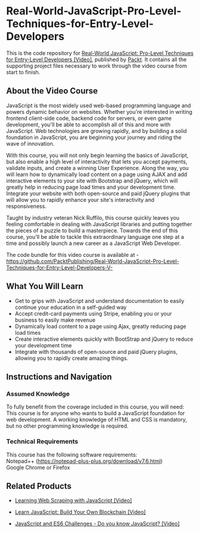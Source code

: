 # Real-World-JavaScript-Pro-Level-Techniques-for-Entry-Level-Developers
This is the code repository for [Real-World JavaScript: Pro-Level Techniques for Entry-Level Developers [Video]](https://www.packtpub.com/web-development/real-world-javascript-pro-level-techniques-entry-level-developers-video), published by [Packt](https://www.packtpub.com/?utm_source=github). It contains all the supporting project files necessary to work through the video course from start to finish.
## About the Video Course
JavaScript is the most widely used web-based programming language and powers dynamic behavior on websites. Whether you're interested in writing frontend client-side code, backend code for servers, or even game development, you'll be able to accomplish all of this and more with JavaScript. Web technologies are growing rapidly, and by building a solid foundation in JavaScript, you are beginning your journey and riding the wave of innovation.

With this course, you will not only begin learning the basics of JavaScript, but also enable a high level of interactivity that lets you accept payments, validate inputs, and create a winning User Experience. Along the way, you will learn how to dynamically load content on a page using AJAX and add interactive elements to your site with Bootstrap and jQuery, which will greatly help in reducing page load times and your development time. Integrate your website with both open-source and paid jQuery plugins that will allow you to rapidly enhance your site's interactivity and responsiveness.

Taught by industry veteran Nick Ruffilo, this course quickly leaves you feeling comfortable in dealing with JavaScript libraries and putting together the pieces of a puzzle to build a masterpiece. Towards the end of this course, you'll be able to tackle this extraordinary language one step at a time and possibly launch a new career as a JavaScript Web Developer.


The code bundle for this video course is available at - https://github.com/PacktPublishing/Real-World-JavaScript-Pro-Level-Techniques-for-Entry-Level-Developers-V-

<H2>What You Will Learn</H2>
<DIV class=book-info-will-learn-text>
<UL>
<LI> Get to grips with JavaScript and understand documentation to easily continue your education in a self-guided way
<LI> Accept credit-card payments using Stripe, enabling you or your business to easily make revenue
<LI> Dynamically load content to a page using Ajax, greatly reducing page load times
<LI> Create interactive elements quickly with BootStrap and jQuery to reduce your development time
<LI> Integrate with thousands of open-source and paid jQuery plugins, allowing you to rapidly create amazing things.</LI></UL></DIV>

## Instructions and Navigation
### Assumed Knowledge
To fully benefit from the coverage included in this course, you will need:<br/>
This course is for anyone who wants to build a JavaScript foundation for web development. A working knowledge of HTML and CSS is mandatory, but no other programming knowledge is required.
### Technical Requirements
This course has the following software requirements:<br/>
Notepad++ (https://notepad-plus-plus.org/download/v7.6.html)<br/>
Google Chrome or Firefox<br/>





## Related Products
* [Learning Web Scraping with JavaScript [Video]](https://www.packtpub.com/web-development/learning-web-scraping-javascript-video)

* [Learn JavaScript: Build Your Own Blockchain [Video]](https://www2.packtpub.com/application-development/learn-javascript-build-your-own-blockchain-video)

* [JavaScript and ES6 Challenges - Do you know JavaScript? [Video]](https://www2.packtpub.com/web-development/javascript-and-es6-challenges-do-you-know-javascript-video)
